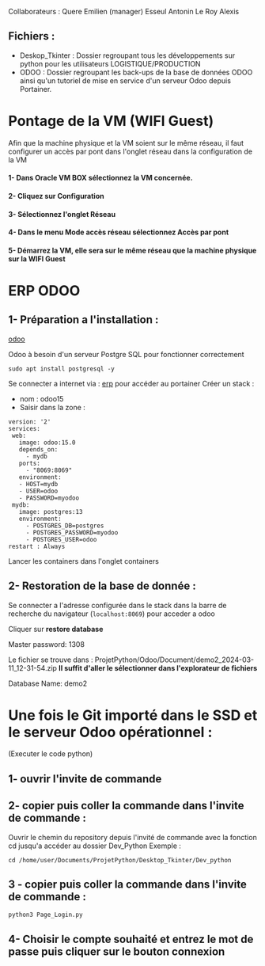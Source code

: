  Collaborateurs : Quere Emilien (manager)
                Esseul Antonin
                Le Roy Alexis

## Fichiers :

- Deskop_Tkinter : Dossier regroupant tous les développements sur python pour les utilisateurs LOGISTIQUE/PRODUCTION
- ODOO  : Dossier regroupant les back-ups de la base de données ODOO ainsi qu'un tutoriel de mise en service d'un serveur Odoo depuis Portainer.


# Pontage de la VM (WIFI Guest)

Afin que la machine physique et la VM soient sur le même réseau, il faut configurer un accès par pont dans l'onglet réseau dans la configuration de la VM

#### 1- Dans Oracle VM BOX sélectionnez la VM concernée. 
#### 2- Cliquez sur **Configuration**
#### 3- Sélectionnez l'onglet **Réseau**
#### 4- Dans le menu **Mode accès réseau** sélectionnez **Accès par pont**
#### 5- Démarrez la VM, elle sera sur le même réseau que la machine physique sur la WIFI Guest


# ERP ODOO

## 1- Préparation a l'installation :

[odoo](https://www.odoo.com/documentation/15.0/fr/administration/install/packages.html)

Odoo à besoin d'un serveur Postgre SQL pour fonctionner correctement

 ```
sudo apt install postgresql -y
 ```

Se connecter a internet via : [erp](http://localhost:9000/#!/home) pour accéder au portainer
Créer un stack : 
- nom : odoo15
- Saisir dans la zone :

  
 ```
version: '2'
services:
  web:
    image: odoo:15.0
    depends_on:
      - mydb
    ports:
      - "8069:8069"
    environment:
    - HOST=mydb
    - USER=odoo
    - PASSWORD=myodoo
  mydb:
    image: postgres:13
    environment:
      - POSTGRES_DB=postgres
      - POSTGRES_PASSWORD=myodoo
      - POSTGRES_USER=odoo
restart : Always
```

Lancer les containers dans l'onglet containers


## 2- Restoration de la base de donnée :

Se connecter a l'adresse configurée dans le stack dans la barre de recherche du navigateur (`localhost:8069`) pour acceder a odoo

Cliquer sur **restore database**

Master password: 1308

Le fichier se trouve dans : ProjetPython/Odoo/Document/demo2_2024-03-11_12-31-54.zip **Il suffit d'aller le sélectionner dans l'explorateur de fichiers**

Database Name: demo2


# Une fois le Git importé dans le SSD et le serveur Odoo opérationnel :
(Executer le code python)
 
## 1- ouvrir l'invite de commande

## 2- copier puis coller la commande dans l'invite de commande :

Ouvrir le chemin du repository depuis l'invité de commande avec la fonction cd jusqu'a accéder au dossier Dev_Python
Exemple : 

```
cd /home/user/Documents/ProjetPython/Desktop_Tkinter/Dev_python
```
 
## 3 - copier puis coller la commande dans l'invite de commande :  
 
``` 
python3 Page_Login.py
```

 
## 4- Choisir le compte souhaité et entrez le mot de passe puis cliquer sur le bouton connexion


